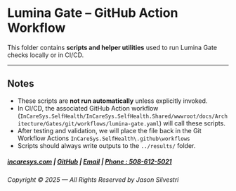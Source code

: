 ﻿# Lumina Gate – GitHub Action Workflow

This folder contains **scripts and helper utilities** used to run Lumina Gate checks locally or in CI/CD.

---

## Notes
- These scripts are **not run automatically** unless explicitly invoked.  
- In CI/CD, the associated GitHub Action workflow (`InCareSys.SelfHealth/InCareSys.SelfHealth.Shared/wwwroot/docs/Architecture/Gates/git/workflows/lumina-gate.yaml`) will call these scripts.  
- After testing and validation, we will place the file back in the Git Workflow Actions `InCareSys.SelfHealth\.github\workflows`
- Scripts should always write outputs to the `../results/` folder.  


##### [incaresys.com](https://incaresys.com/) | [GitHub](https://github.com/TransR/InCareSys.SelfHealth) | [Email](mailto:marks@incaresys.com) | [Phone : 508-612-5021](phoneto:508-612-5021)

###### Copyright © 2025 — All Rights Reserved by Jason Silvestri
